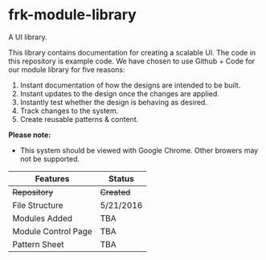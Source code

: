 # frk-module-library
A UI library.

This library contains documentation for creating a scalable UI. The code in this repository is example code. We have chosen to use Github + Code for our module library for five reasons:

1. Instant documentation of how the designs are intended to be built.
2. Instant updates to the design once the changes are applied.
3. Instantly test whether the design is behaving as desired.
4. Track changes to the system.
5. Create reusable patterns & content.

**Please note:**

- This system should be viewed with Google Chrome. Other browers may not be supported.

Features | Status
-------- | ------
~~Repository~~ | ~~Created~~
File Structure | 5/21/2016
Modules Added | TBA
Module Control Page | TBA
Pattern Sheet | TBA
